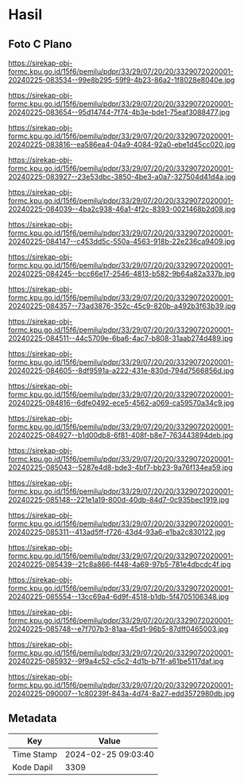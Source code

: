 # Hasil

## Foto C Plano

https://sirekap-obj-formc.kpu.go.id/15f6/pemilu/pdpr/33/29/07/20/20/3329072020001-20240225-083534--99e8b295-59f9-4b23-86a2-1f8028e8040e.jpg

https://sirekap-obj-formc.kpu.go.id/15f6/pemilu/pdpr/33/29/07/20/20/3329072020001-20240225-083654--95d14744-7f74-4b3e-bde1-75eaf3088477.jpg

https://sirekap-obj-formc.kpu.go.id/15f6/pemilu/pdpr/33/29/07/20/20/3329072020001-20240225-083816--ea586ea4-04a9-4084-92a0-ebe1d45cc020.jpg

https://sirekap-obj-formc.kpu.go.id/15f6/pemilu/pdpr/33/29/07/20/20/3329072020001-20240225-083927--23e53dbc-3850-4be3-a0a7-327504d41d4a.jpg

https://sirekap-obj-formc.kpu.go.id/15f6/pemilu/pdpr/33/29/07/20/20/3329072020001-20240225-084039--4ba2c938-46a1-4f2c-8393-0021468b2d08.jpg

https://sirekap-obj-formc.kpu.go.id/15f6/pemilu/pdpr/33/29/07/20/20/3329072020001-20240225-084147--c453dd5c-550a-4563-918b-22e236ca9409.jpg

https://sirekap-obj-formc.kpu.go.id/15f6/pemilu/pdpr/33/29/07/20/20/3329072020001-20240225-084245--bcc66e17-2546-4813-b582-9b64a82a337b.jpg

https://sirekap-obj-formc.kpu.go.id/15f6/pemilu/pdpr/33/29/07/20/20/3329072020001-20240225-084357--73ad3876-352c-45c9-820b-a492b3f63b39.jpg

https://sirekap-obj-formc.kpu.go.id/15f6/pemilu/pdpr/33/29/07/20/20/3329072020001-20240225-084511--44c5709e-6ba6-4ac7-b808-31aab274d489.jpg

https://sirekap-obj-formc.kpu.go.id/15f6/pemilu/pdpr/33/29/07/20/20/3329072020001-20240225-084605--8df9591a-a222-431e-830d-794d7566856d.jpg

https://sirekap-obj-formc.kpu.go.id/15f6/pemilu/pdpr/33/29/07/20/20/3329072020001-20240225-084816--6dfe0492-ece5-4562-a069-ca59570a34c9.jpg

https://sirekap-obj-formc.kpu.go.id/15f6/pemilu/pdpr/33/29/07/20/20/3329072020001-20240225-084927--b1d00db8-6f81-408f-b8e7-763443894deb.jpg

https://sirekap-obj-formc.kpu.go.id/15f6/pemilu/pdpr/33/29/07/20/20/3329072020001-20240225-085043--5287e4d8-bde3-4bf7-bb23-9a76f134ea59.jpg

https://sirekap-obj-formc.kpu.go.id/15f6/pemilu/pdpr/33/29/07/20/20/3329072020001-20240225-085148--221e1a19-800d-40db-84d7-0c935bec1919.jpg

https://sirekap-obj-formc.kpu.go.id/15f6/pemilu/pdpr/33/29/07/20/20/3329072020001-20240225-085311--413ad5ff-f726-43d4-93a6-e1ba2c830122.jpg

https://sirekap-obj-formc.kpu.go.id/15f6/pemilu/pdpr/33/29/07/20/20/3329072020001-20240225-085439--21c8a866-f448-4a69-97b5-781e4dbcdc4f.jpg

https://sirekap-obj-formc.kpu.go.id/15f6/pemilu/pdpr/33/29/07/20/20/3329072020001-20240225-085554--13cc69a4-6d9f-4518-b1db-5f4705106348.jpg

https://sirekap-obj-formc.kpu.go.id/15f6/pemilu/pdpr/33/29/07/20/20/3329072020001-20240225-085748--e7f707b3-81aa-45d1-96b5-87dff0465003.jpg

https://sirekap-obj-formc.kpu.go.id/15f6/pemilu/pdpr/33/29/07/20/20/3329072020001-20240225-085932--9f9a4c52-c5c2-4d1b-b71f-a61be5117daf.jpg

https://sirekap-obj-formc.kpu.go.id/15f6/pemilu/pdpr/33/29/07/20/20/3329072020001-20240225-090007--1c80239f-843a-4d74-8a27-edd3572980db.jpg


## Metadata

| Key        | Value               |
| ---------- | ------------------- |
| Time Stamp | 2024-02-25 09:03:40 |
| Kode Dapil | 3309                |



